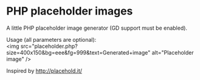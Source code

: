 PHP placeholder images
======================

A little PHP placeholder image generator (GD support must be enabled).

Usage (all parameters are optional): <br>
&lt;img src="placeholder.php?size=400x150&bg=eee&fg=999&text=Generated+image" alt="Placeholder image" /&gt;


Inspired by http://placehold.it/
